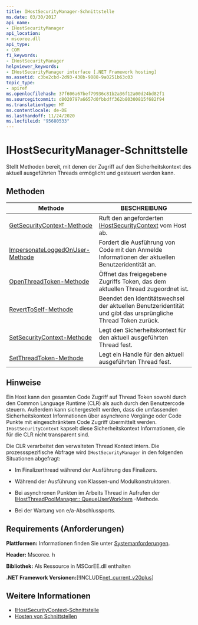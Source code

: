 ```yaml
---
title: IHostSecurityManager-Schnittstelle
ms.date: 03/30/2017
api_name:
- IHostSecurityManager
api_location:
- mscoree.dll
api_type:
- COM
f1_keywords:
- IHostSecurityManager
helpviewer_keywords:
- IHostSecurityManager interface [.NET Framework hosting]
ms.assetid: c3be2cbd-2d93-438b-9888-9a0251b63c03
topic_type:
- apiref
ms.openlocfilehash: 37f606a67bef79936c81b2a36f12a00d24bd82f1
ms.sourcegitcommit: d8020797a6657d0fbbdff362b80300815f682f94
ms.translationtype: MT
ms.contentlocale: de-DE
ms.lasthandoff: 11/24/2020
ms.locfileid: "95680533"
---
```

# <a name="ihostsecuritymanager-interface"></a>IHostSecurityManager-Schnittstelle

Stellt Methoden bereit, mit denen der Zugriff auf den Sicherheitskontext des aktuell ausgeführten Threads ermöglicht und gesteuert werden kann.  
  
## <a name="methods"></a>Methoden  
  
|Methode|BESCHREIBUNG|  
|------------|-----------------|  
|[GetSecurityContext-Methode](ihostsecuritymanager-getsecuritycontext-method.md)|Ruft den angeforderten [IHostSecurityContext](ihostsecuritycontext-interface.md) vom Host ab.|  
|[ImpersonateLoggedOnUser-Methode](ihostsecuritymanager-impersonateloggedonuser-method.md)|Fordert die Ausführung von Code mit den Anmelde Informationen der aktuellen Benutzeridentität an.|  
|[OpenThreadToken-Methode](ihostsecuritymanager-openthreadtoken-method.md)|Öffnet das freigegebene Zugriffs Token, das dem aktuellen Thread zugeordnet ist.|  
|[RevertToSelf-Methode](ihostsecuritymanager-reverttoself-method.md)|Beendet den Identitätswechsel der aktuellen Benutzeridentität und gibt das ursprüngliche Thread Token zurück.|  
|[SetSecurityContext-Methode](ihostsecuritymanager-setsecuritycontext-method.md)|Legt den Sicherheitskontext für den aktuell ausgeführten Thread fest.|  
|[SetThreadToken-Methode](ihostsecuritymanager-setthreadtoken-method.md)|Legt ein Handle für den aktuell ausgeführten Thread fest.|  
  
## <a name="remarks"></a>Hinweise  

 Ein Host kann den gesamten Code Zugriff auf Thread Token sowohl durch den Common Language Runtime (CLR) als auch durch den Benutzercode steuern. Außerdem kann sichergestellt werden, dass die umfassenden Sicherheitskontext Informationen über asynchrone Vorgänge oder Code Punkte mit eingeschränktem Code Zugriff übermittelt werden. `IHostSecurityContext` kapselt diese Sicherheitskontext Informationen, die für die CLR nicht transparent sind.  
  
 Die CLR verarbeitet den verwalteten Thread Kontext intern. Die prozessspezifische Abfrage wird `IHostSecurityManager` in den folgenden Situationen abgefragt:  
  
- Im Finalizerthread während der Ausführung des Finalizers.  
  
- Während der Ausführung von Klassen-und Modulkonstruktoren.  
  
- Bei asynchronen Punkten im Arbeits Thread in Aufrufen der [IHostThreadPoolManager:: QueueUserWorkItem](ihostthreadpoolmanager-queueuserworkitem-method.md) -Methode.  
  
- Bei der Wartung von e/a-Abschlussports.  
  
## <a name="requirements"></a>Requirements (Anforderungen)  

 **Plattformen:** Informationen finden Sie unter [Systemanforderungen](../../get-started/system-requirements.md).  
  
 **Header:** Mscoree. h  
  
 **Bibliothek:** Als Ressource in MSCorEE.dll enthalten  
  
 **.NET Framework Versionen:**[!INCLUDE[net_current_v20plus](../../../../includes/net-current-v20plus-md.md)]  
  
## <a name="see-also"></a>Weitere Informationen

- [IHostSecurityContext-Schnittstelle](ihostsecuritycontext-interface.md)
- [Hosten von Schnittstellen](hosting-interfaces.md)

